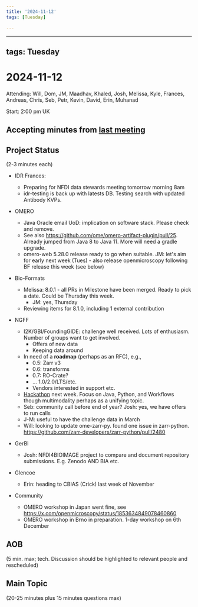```yaml
---
title: '2024-11-12'
tags: [Tuesday]

---
```


---
tags: Tuesday
---

# 2024-11-12

Attending: Will, Dom, JM, Maadhav, Khaled, Josh, Melissa, Kyle, Frances, Andreas, Chris, Seb, Petr, Kevin, David, Erin, Muhanad

Start: 2:00 pm UK

## Accepting minutes from [last meeting](https://hackmd.io/team/ome?nav=overview)

## Project Status

(2-3 minutes each)

- IDR Frances:
    - Preparing for NFDI data stewards meeting tomorrow morning 8am
    - idr-testing is back up with latests DB. Testing search with updated Antibody KVPs.

- OMERO
    - Java Oracle email UoD: implication on software stack. Please check and remove.
    - See also https://github.com/ome/omero-artifact-plugin/pull/25. Already jumped from Java 8 to Java 11. More will need a gradle upgrade.
    - omero-web 5.28.0 release ready to go when suitable. JM: let's aim for early next week (Tues) - also release openmicroscopy following BF release this week (see below)

- Bio-Formats
    - Melissa: 8.0.1 - all PRs in Milestone have been merged. Ready to pick a date. Could be Thursday this week.
        - JM: yes, Thursday
    - Reviewing items for 8.1.0, including 1 external contribution

- NGFF
  - I2K/GBI/FoundingGIDE: challenge well received. Lots of enthusiasm. Number of groups want to get involved.
    - Offers of new data
    - Keeping data around
  - In need of a **roadmap** (perhaps as an RFC), e.g.,
    - 0.5: Zarr v3
    - 0.6: transforms
    - 0.7: RO-Crate?
    - ... 1.0/2.0/LTS/etc.
    - Vendors interested in support etc.
  - [Hackathon](https://biovisioncenter.notion.site/OME-NGFF-Workflows-Hackathon-2024-dde32a032adf49b4a53b4b014586b678) next week. Focus on Java, Python, and Workflows though multimodality perhaps as a unifying topic.
  - Seb: community call before end of year? Josh: yes, we have offers to run calls 
  - J-M: useful to have the challenge data in March
  - Will: looking to update ome-zarr-py. found one issue in zarr-python. https://github.com/zarr-developers/zarr-python/pull/2480

- GerBI
  - Josh: NFDI4BIOIMAGE project to compare and document repository submissions. E.g. Zenodo AND BIA etc.

- Glencoe
    - Erin: heading to CBIAS (Crick) last week of November

- Community
    - OMERO workshop in Japan went fine, see https://x.com/openmicroscopy/status/1853634849078460860
    - OMERO workshop in Brno in preparation. 1-day workshop on 6th December

## AOB

(5 min. max; tech. Discussion should be highlighted to relevant people and rescheduled)

## Main Topic

(20-25 minutes plus 15 minutes questions max)
